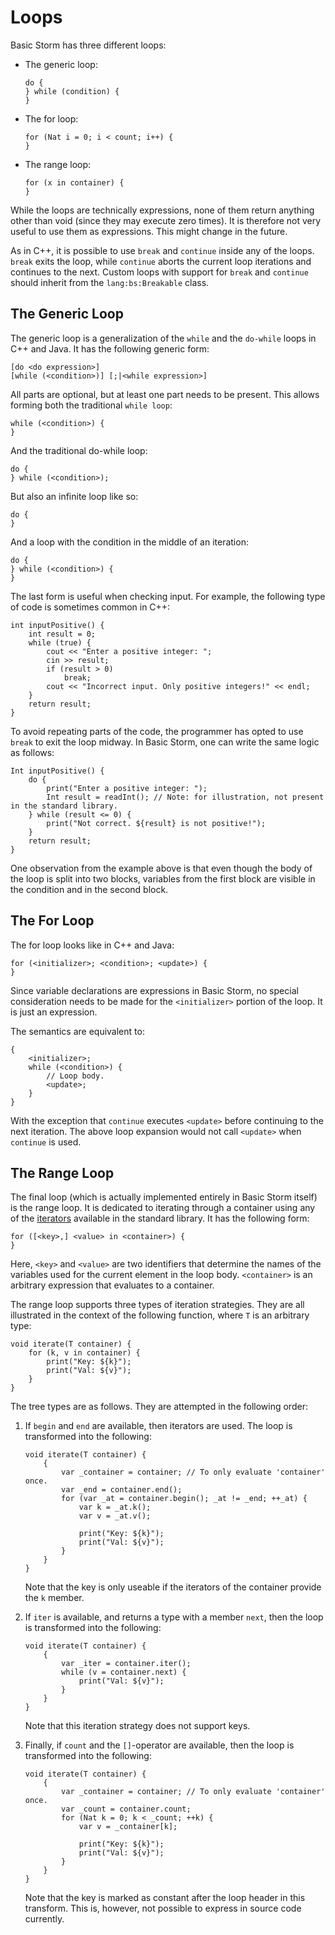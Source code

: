 Loops
=====

Basic Storm has three different loops:

- The generic loop:

  ```
  do {
  } while (condition) {
  }
  ```

- The for loop:

  ```
  for (Nat i = 0; i < count; i++) {
  }
  ```

- The range loop:

  ```
  for (x in container) {
  }
  ```

While the loops are technically expressions, none of them return anything other than void (since
they may execute zero times). It is therefore not very useful to use them as expressions. This might
change in the future.

As in C++, it is possible to use `break` and `continue` inside any of the loops. `break` exits the
loop, while `continue` aborts the current loop iterations and continues to the next. Custom loops
with support for `break` and `continue` should inherit from the `lang:bs:Breakable` class.


The Generic Loop
----------------

The generic loop is a generalization of the `while` and the `do-while` loops in C++ and Java. It has
the following generic form:

```
[do <do expression>]
[while (<condition>)] [;|<while expression>]
```

All parts are optional, but at least one part needs to be present. This allows forming both the
traditional `while loop`:

```
while (<condition>) {
}
```

And the traditional do-while loop:

```
do {
} while (<condition>);
```

But also an infinite loop like so:

```
do {
}
```

And a loop with the condition in the middle of an iteration:

```
do {
} while (<condition>) {
}
```

The last form is useful when checking input. For example, the following type of code is sometimes
common in C++:

```bs
int inputPositive() {
    int result = 0;
    while (true) {
        cout << "Enter a positive integer: ";
        cin >> result;
        if (result > 0)
            break;
        cout << "Incorrect input. Only positive integers!" << endl;
    }
    return result;
}
```

To avoid repeating parts of the code, the programmer has opted to use `break` to exit the loop
midway. In Basic Storm, one can write the same logic as follows:

```bs
Int inputPositive() {
    do {
        print("Enter a positive integer: ");
        Int result = readInt(); // Note: for illustration, not present in the standard library.
    } while (result <= 0) {
        print("Not correct. ${result} is not positive!");
    }
    return result;
}
```

One observation from the example above is that even though the body of the loop is split into two
blocks, variables from the first block are visible in the condition and in the second block.


The For Loop
------------

The for loop looks like in C++ and Java:

```
for (<initializer>; <condition>; <update>) {
}
```

Since variable declarations are expressions in Basic Storm, no special consideration needs to be
made for the `<initializer>` portion of the loop. It is just an expression.

The semantics are equivalent to:

```
{
    <initializer>;
    while (<condition>) {
        // Loop body.
        <update>;
    }
}
```

With the exception that `continue` executes `<update>` before continuing to the next iteration. The
above loop expansion would not call `<update>` when `continue` is used.


The Range Loop
--------------

The final loop (which is actually implemented entirely in Basic Storm itself) is the range loop. It
is dedicated to iterating through a container using any of the
[iterators](md:Language_Reference/Iterators) available in the standard library. It has the following
form:

```
for ([<key>,] <value> in <container>) {
}
```

Here, `<key>` and `<value>` are two identifiers that determine the names of the variables used for
the current element in the loop body. `<container>` is an arbitrary expression that evaluates to a
container.

The range loop supports three types of iteration strategies. They are all illustrated in the context
of the following function, where `T` is an arbitrary type:

```bs
void iterate(T container) {
    for (k, v in container) {
        print("Key: ${k}");
        print("Val: ${v}");
    }
}
```

The tree types are as follows. They are attempted in the following order:

1. If `begin` and `end` are available, then iterators are used. The loop is transformed into the
   following:

   ```bs
   void iterate(T container) {
       {
           var _container = container; // To only evaluate 'container' once.
           var _end = container.end();
           for (var _at = container.begin(); _at != _end; ++_at) {
               var k = _at.k();
               var v = _at.v();

               print("Key: ${k}");
               print("Val: ${v}");
           }
       }
   }
   ```

   Note that the key is only useable if the iterators of the container provide the `k` member.

2. If `iter` is available, and returns a type with a member `next`, then the loop is transformed
   into the following:

   ```bs
   void iterate(T container) {
       {
           var _iter = container.iter();
           while (v = container.next) {
               print("Val: ${v}");
           }
       }
   }
   ```

   Note that this iteration strategy does not support keys.

3. Finally, if `count` and the `[]`-operator are available, then the loop is transformed into the
   following:

   ```bs
   void iterate(T container) {
       {
           var _container = container; // To only evaluate 'container' once.
           var _count = container.count;
           for (Nat k = 0; k < _count; ++k) {
               var v = _container[k];

               print("Key: ${k}");
               print("Val: ${v}");
           }
       }
   }
   ```

   Note that the key is marked as constant after the loop header in this transform. This is,
   however, not possible to express in source code currently.
